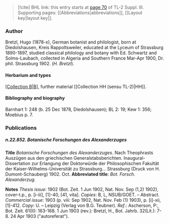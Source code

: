> [!cite] BHL link: this entry starts at [page 70](https://www.biodiversitylibrary.org/item/103861#page/80/mode/1up) of TL-2 Suppl. III.
> Supporting pages: [[Abbreviations|abbreviations]], [[Layout key|layout key]].

### Author

Bretzl, Hugo (1878-x), German botanist and philologist, born at Diedolshausen, Kreis Rappoltsweiler, educated at the Lyceum of Strassburg 1890-1897, studied classical philology and botany with Ed. Schwartz and Solms-Laubach, collected in Algeria and Southern France Mar-Apr 1900, Dr. phil. Strassburg 1902. (*H. Bretzl*).

#### Herbarium and types

[[Collection B|B]](3500), further material [[Collection HH (sensu TL-2)|HH]].

#### Bibliography and biography

Barnhart 1: 248 (b. 25 Dec 1878, Diedolshausen); BL 2: 19; Kew 1: 356; Moebius p. 7.

### Publications

##### n.22.852. Botanische Forschungen des Alexanderzuges

**Title**
*Botanische Forschungen des Alexanderzuges*. Nach Theophrasts Auszügen aus den griechischen Generalstabsberichten. Inaugural-Dissertation zur Erlangung der Doktorwürde der Philosophischen Fakultät der Kaiser-Wilhelms-Universität zu Strassburg... Strassburg (Druck von H. Dumont-Schauberg) 1902. Oct.
**Abbreviated title**: *Bot. Forsch. Alexanderzug.*

**Notes**
*Thesis issue*: 1902 (Bot. Zeit. 1 Jun 1902, Nat. Nov. Sep (1,2) 1902), cover-t.p., p. \[i-iii\], \[1\]-40, \[41, vita\]. *Copies*: B, L, NSUB/GOET. – Abstract.
*Commercial issue*: 1903 (p. viii: Sep 1902, Nat. Nov. Feb (1) 1903), p. \[i\]-xii, \[1\]-412. *Copy*: U. – Leipzig (Verlag von B.G. Teubner).
*Ref*.: Ascherson, P:, Bot. Zeit. 61(II): 163-168. 1 Jun 1903 (rev.): Bretzl, H., Bot. Jahrb. 32(Lit.): 7-8. 24 Apr 1903 ("autoreferat").

